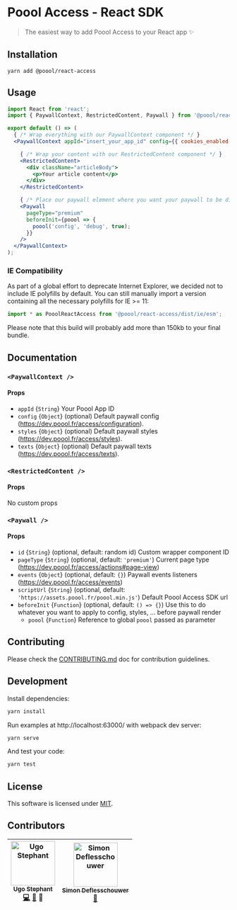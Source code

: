 # Poool Access - React SDK

> The easiest way to add Poool Access to your React app ✨

## Installation

```
yarn add @poool/react-access
```

## Usage

```jsx
import React from 'react';
import { PaywallContext, RestrictedContent, Paywall } from '@poool/react-access';

export default () => (
  { /* Wrap everything with our PaywallContext component */ }
  <PaywallContext appId="insert_your_app_id" config={{ cookies_enabled: true }}>

    { /* Wrap your content with our RestrictedContent component */ }
    <RestrictedContent>
      <div className="articleBody">
        <p>Your article content</p>
      </div>
    </RestrictedContent>

    { /* Place our paywall element where you want your paywall to be displayed */ }
    <Paywall
      pageType="premium"
      beforeInit={poool => {
        poool('config', 'debug', true);
      }}
    />
  </PaywallContext>
);
```

### IE Compatibility

As part of a global effort to deprecate Internet Explorer, we decided not to include IE polyfills by default.
You can still manually import a version containing all the necessary polyfills for IE >= 11:

```javascript
import * as PooolReactAccess from '@poool/react-access/dist/ie/esm';
```

Please note that this build will probably add more than 150kb to your final bundle.

## Documentation

### `<PaywallContext />`

#### Props

- `appId` {`String`} Your Poool App ID
- `config` {`Object`} (optional) Default paywall config (https://dev.poool.fr/access/configuration).
- `styles` {`Object`} (optional) Default paywall styles (https://dev.poool.fr/access/styles).
- `texts` {`Object`} (optional) Default paywall texts (https://dev.poool.fr/access/texts).

### `<RestrictedContent />`

#### Props

No custom props

### `<Paywall />`

#### Props

- `id` {`String`} (optional, default: random id) Custom wrapper component ID
- `pageType` {`String`} (optional, default: `'premium'`) Current page type (https://dev.poool.fr/access/actions#page-view)
- `events` {`Object`} (optional, default: `{}`) Paywall events listeners (https://dev.poool.fr/access/events)
- `scriptUrl` {`String`} (optional, default: `'https://assets.poool.fr/poool.min.js'`) Default Poool Access SDK url
- `beforeInit` {`Function`} (optional, default: `() => {}`) Use this to do whatever you want to apply to config, styles, ... before paywall render
  - `poool` {`Function`} Reference to global `poool` passed as parameter


## Contributing

Please check the [CONTRIBUTING.md](https://github.com/p3ol/react-access/blob/master/CONTRIBUTING.md) doc for contribution guidelines.


## Development

Install dependencies:

```bash
yarn install
```

Run examples at http://localhost:63000/ with webpack dev server:

```bash
yarn serve
```

And test your code:

```bash
yarn test
```

## License

This software is licensed under [MIT](https://github.com/p3ol/react-access/blob/master/LICENSE).

## Contributors

<!-- Contributors START
Ugo_Stephant dackmin https://ugostephant.io code doc tools
Contributors END -->
<!-- Contributors table START -->
| <img src="https://avatars.githubusercontent.com/dackmin?s=100" width="100" alt="Ugo Stephant" /><br />[<sub>Ugo Stephant</sub>](https://github.com/dackmin)<br />[💻](https://github.com/p3ol/react-access/commits?author=dackmin) [📖](https://github.com/p3ol/react-access/commits?author=dackmin) 🔧 | <img src="https://avatars.githubusercontent.com/defless?s=100" width="100" alt="Simon Deflesschouwer" /><br />[<sub>Simon Deflesschouwer</sub>](https://github.com/defless)<br />[🔧](https://github.com/p3ol/react-access/commits?author=defless) |
| :---: | :---: |
<!-- Contributors table END -->
